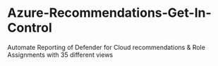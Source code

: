 # Azure-Recommendations-Get-In-Control
 Automate Reporting of Defender for Cloud recommendations & Role Assignments with 35 different views
